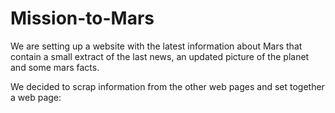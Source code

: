# Mission-to-Mars

We are setting up a website with the latest information about Mars that contain a small extract of the last news,
an updated picture of the planet and some mars facts.

We decided to scrap information from the other web pages and set together a web page:
